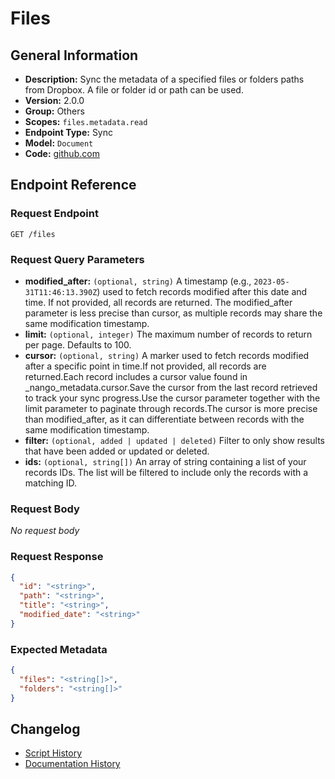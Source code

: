 <!-- BEGIN GENERATED CONTENT -->
# Files

## General Information

- **Description:** Sync the metadata of a specified files or folders paths from Dropbox. A file or folder id or path can be used.
- **Version:** 2.0.0
- **Group:** Others
- **Scopes:** `files.metadata.read`
- **Endpoint Type:** Sync
- **Model:** `Document`
- **Code:** [github.com](https://github.com/NangoHQ/integration-templates/tree/main/integrations/dropbox/syncs/files.ts)


## Endpoint Reference

### Request Endpoint

`GET /files`

### Request Query Parameters

- **modified_after:** `(optional, string)` A timestamp (e.g., `2023-05-31T11:46:13.390Z`) used to fetch records modified after this date and time. If not provided, all records are returned. The modified_after parameter is less precise than cursor, as multiple records may share the same modification timestamp.
- **limit:** `(optional, integer)` The maximum number of records to return per page. Defaults to 100.
- **cursor:** `(optional, string)` A marker used to fetch records modified after a specific point in time.If not provided, all records are returned.Each record includes a cursor value found in _nango_metadata.cursor.Save the cursor from the last record retrieved to track your sync progress.Use the cursor parameter together with the limit parameter to paginate through records.The cursor is more precise than modified_after, as it can differentiate between records with the same modification timestamp.
- **filter:** `(optional, added | updated | deleted)` Filter to only show results that have been added or updated or deleted.
- **ids:** `(optional, string[])` An array of string containing a list of your records IDs. The list will be filtered to include only the records with a matching ID.

### Request Body

_No request body_

### Request Response

```json
{
  "id": "<string>",
  "path": "<string>",
  "title": "<string>",
  "modified_date": "<string>"
}
```

### Expected Metadata

```json
{
  "files": "<string[]>",
  "folders": "<string[]>"
}
```

## Changelog

- [Script History](https://github.com/NangoHQ/integration-templates/commits/main/integrations/dropbox/syncs/files.ts)
- [Documentation History](https://github.com/NangoHQ/integration-templates/commits/main/integrations/dropbox/syncs/files.md)

<!-- END  GENERATED CONTENT -->

